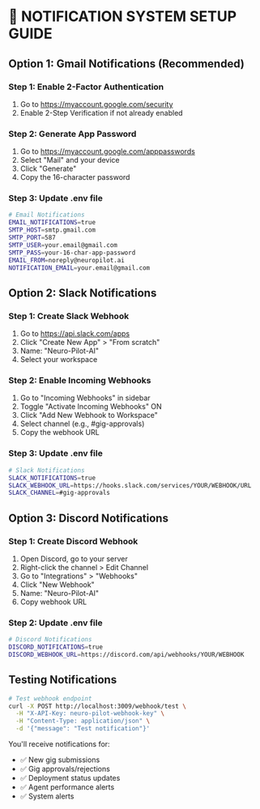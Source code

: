 # 📧 NOTIFICATION SYSTEM SETUP GUIDE

## Option 1: Gmail Notifications (Recommended)

### Step 1: Enable 2-Factor Authentication
1. Go to https://myaccount.google.com/security
2. Enable 2-Step Verification if not already enabled

### Step 2: Generate App Password
1. Go to https://myaccount.google.com/apppasswords
2. Select "Mail" and your device
3. Click "Generate"
4. Copy the 16-character password

### Step 3: Update .env file
```bash
# Email Notifications
EMAIL_NOTIFICATIONS=true
SMTP_HOST=smtp.gmail.com
SMTP_PORT=587
SMTP_USER=your.email@gmail.com
SMTP_PASS=your-16-char-app-password
EMAIL_FROM=noreply@neuropilot.ai
NOTIFICATION_EMAIL=your.email@gmail.com
```

## Option 2: Slack Notifications

### Step 1: Create Slack Webhook
1. Go to https://api.slack.com/apps
2. Click "Create New App" > "From scratch"
3. Name: "Neuro-Pilot-AI"
4. Select your workspace

### Step 2: Enable Incoming Webhooks
1. Go to "Incoming Webhooks" in sidebar
2. Toggle "Activate Incoming Webhooks" ON
3. Click "Add New Webhook to Workspace"
4. Select channel (e.g., #gig-approvals)
5. Copy the webhook URL

### Step 3: Update .env file
```bash
# Slack Notifications
SLACK_NOTIFICATIONS=true
SLACK_WEBHOOK_URL=https://hooks.slack.com/services/YOUR/WEBHOOK/URL
SLACK_CHANNEL=#gig-approvals
```

## Option 3: Discord Notifications

### Step 1: Create Discord Webhook
1. Open Discord, go to your server
2. Right-click the channel > Edit Channel
3. Go to "Integrations" > "Webhooks"
4. Click "New Webhook"
5. Name: "Neuro-Pilot-AI"
6. Copy webhook URL

### Step 2: Update .env file
```bash
# Discord Notifications
DISCORD_NOTIFICATIONS=true
DISCORD_WEBHOOK_URL=https://discord.com/api/webhooks/YOUR/WEBHOOK
```

## Testing Notifications

```bash
# Test webhook endpoint
curl -X POST http://localhost:3009/webhook/test \
  -H "X-API-Key: neuro-pilot-webhook-key" \
  -H "Content-Type: application/json" \
  -d '{"message": "Test notification"}'
```

You'll receive notifications for:
- ✅ New gig submissions
- ✅ Gig approvals/rejections
- ✅ Deployment status updates
- ✅ Agent performance alerts
- ✅ System alerts